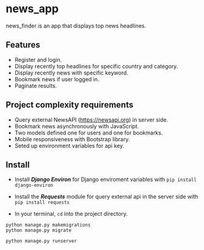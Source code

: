# news_app
news_finder is an app that displays top news headlines.

## Features
  - Register and login.
  - Display recently top headlines for specific country and category.
  - Display recently news with specific keyword.
  - Bookmark news if user logged in.
  - Paginate results.
  
## Project complexity requirements
  - Query external NewsAPI (https://newsapi.org) in server side.
  - Bookmark news asynchronously with JavaScript.
  - Two models defined one for users and one for bookmarks.
  - Mobile responsiveness with Bootstrap library.
  - Seted up environment variables for api key.
            
## Install
  - Install ***Django Environ*** for Django enviroment variables with `pip install django-environ`
  - Install the ***Requests*** module for query external api in the server side with `pip install requests`
  
  - In your terminal, `cd` into the project directory.
  ```
  python manage.py makemigrations
  python manage.py migrate
  
  python manage.py runserver
  ```
